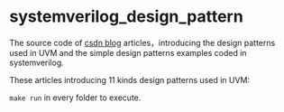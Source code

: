 # systemverilog_design_pattern

The source code of [csdn blog](https://blog.csdn.net/holden_liu/category_10656300.html) articles，introducing the design patterns used in UVM and the simple design patterns examples coded in systemverilog.

These articles introducing 11 kinds design patterns used in UVM:


`make run` in every folder to execute.

